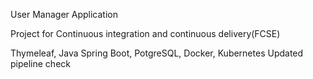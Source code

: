 User Manager Application

Project for Continuous integration and continuous delivery(FCSE)

Thymeleaf, Java Spring Boot, PotgreSQL, Docker, Kubernetes
Updated pipeline check
